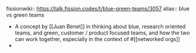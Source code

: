 fissionwiki:: https://talk.fission.codes/t/blue-green-teams/3057
alias:: blue vs green teams

- A concept by [[Juan Benet]] in thinking about blue, research oriented teams, and green, customer / product focused teams, and how the two can work together, especially in the context of #[[networked orgs]]
-